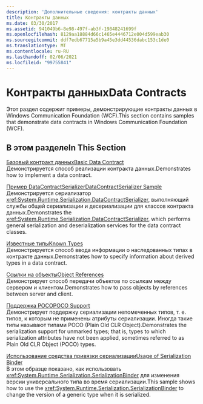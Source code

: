 ```yaml
---
description: 'Дополнительные сведения: контракты данных'
title: Контракты данных
ms.date: 03/30/2017
ms.assetid: 941049b6-8e98-497f-ab3f-19848241699f
ms.openlocfilehash: 8129aa18884d66c1465e4446712e004d599eab30
ms.sourcegitcommit: ddf7edb67715a5b9a45e3dd44536dabc153c1de0
ms.translationtype: MT
ms.contentlocale: ru-RU
ms.lasthandoff: 02/06/2021
ms.locfileid: "99755841"
---
```

# <a name="data-contracts"></a><span data-ttu-id="7735d-103">Контракты данных</span><span class="sxs-lookup"><span data-stu-id="7735d-103">Data Contracts</span></span>

<span data-ttu-id="7735d-104">Этот раздел содержит примеры, демонстрирующие контракты данных в Windows Communication Foundation (WCF).</span><span class="sxs-lookup"><span data-stu-id="7735d-104">This section contains samples that demonstrate data contracts in Windows Communication Foundation (WCF).</span></span>  
  
## <a name="in-this-section"></a><span data-ttu-id="7735d-105">В этом разделе</span><span class="sxs-lookup"><span data-stu-id="7735d-105">In This Section</span></span>  

 [<span data-ttu-id="7735d-106">Базовый контракт данных</span><span class="sxs-lookup"><span data-stu-id="7735d-106">Basic Data Contract</span></span>](basic-data-contract.md)  
 <span data-ttu-id="7735d-107">Демонстрируется способ реализации контракта данных.</span><span class="sxs-lookup"><span data-stu-id="7735d-107">Demonstrates how to implement a data contract.</span></span>  
  
 [<span data-ttu-id="7735d-108">Пример DataContractSerializer</span><span class="sxs-lookup"><span data-stu-id="7735d-108">DataContractSerializer Sample</span></span>](datacontractserializer-sample.md)  
 <span data-ttu-id="7735d-109">Демонстрируется сериализатор <xref:System.Runtime.Serialization.DataContractSerializer>, выполняющий службы общей сериализации и десериализации для классов контракта данных.</span><span class="sxs-lookup"><span data-stu-id="7735d-109">Demonstrates the <xref:System.Runtime.Serialization.DataContractSerializer>, which performs general serialization and deserialization services for the data contract classes.</span></span>  
  
 [<span data-ttu-id="7735d-110">Известные типы</span><span class="sxs-lookup"><span data-stu-id="7735d-110">Known Types</span></span>](known-types.md)  
 <span data-ttu-id="7735d-111">Демонстрируется способ ввода информации о наследованных типах в контракте данных.</span><span class="sxs-lookup"><span data-stu-id="7735d-111">Demonstrates how to specify information about derived types in a data contract.</span></span>  
  
 [<span data-ttu-id="7735d-112">Ссылки на объекты</span><span class="sxs-lookup"><span data-stu-id="7735d-112">Object References</span></span>](object-references.md)  
 <span data-ttu-id="7735d-113">Демонстрирует способ передачи объектов по ссылкам между сервером и клиентом.</span><span class="sxs-lookup"><span data-stu-id="7735d-113">Demonstrates how to pass objects by references between server and client.</span></span>  
  
 [<span data-ttu-id="7735d-114">Поддержка POCO</span><span class="sxs-lookup"><span data-stu-id="7735d-114">POCO Support</span></span>](poco-support.md)  
 <span data-ttu-id="7735d-115">Демонстрирует поддержку сериализации непомеченных типов, т. е. типов, к которым не применены атрибуты сериализации. Иногда такие типы называют типами POCO (Plain Old CLR Object).</span><span class="sxs-lookup"><span data-stu-id="7735d-115">Demonstrates the serialization support for unmarked types; that is, types to which serialization attributes have not been applied, sometimes referred to as Plain Old CLR Object (POCO) types.</span></span>  
  
 [<span data-ttu-id="7735d-116">Использование средства привязки сериализации</span><span class="sxs-lookup"><span data-stu-id="7735d-116">Usage of Serialization Binder</span></span>](usage-of-serialization-binder.md)  
 <span data-ttu-id="7735d-117">В этом образце показано, как использовать <xref:System.Runtime.Serialization.SerializationBinder> для изменения версии универсального типа во время сериализации.</span><span class="sxs-lookup"><span data-stu-id="7735d-117">This sample shows how to use the <xref:System.Runtime.Serialization.SerializationBinder> to change the version of a generic type when it is serialized.</span></span>
